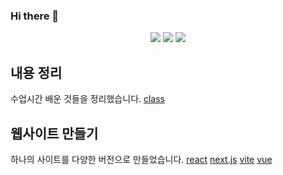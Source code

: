 ### Hi there 👋

<div align=center>
  <img src="https://img.shields.io/badge/javascript-F7DF1E?style=flat-square&logo=javascript&logoColor=white"/>
  <img src="https://img.shields.io/badge/html5-E34F26?style=flat-square&logo=html5&logoColor=white"/>
  <img src="https://img.shields.io/badge/mysql-4479A1?style=for-the-badge&logo=mysql&logoColor=white"/>
</div>

## 내용 정리
수업시간 배운 것들을 정리했습니다. [class](https://github.com/chfhr22/webs2024)

## 웹사이트 만들기
하나의 사이트를 다양한 버전으로 만들었습니다.
[react](https://github.com/chfhr22/react-project)
[next.js](https://github.com/chfhr22/next-project)
[vite](https://github.com/chfhr22/vite-project2023)
[vue](https://github.com/chfhr22/vue-project)

